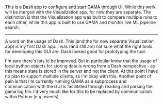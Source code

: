 This is a Dash app to configure and start GAMA through UI.
While this work will be merged with the Visualization app, for now they are separate.
The distinction is that the Visualization app was built to compare multiple runs to each other,
while this app is built to use GAMA and monitor live ML pipeline search.

---

A word on the usage of Dash. This (and the for now separate Visualization app) is my first Dash app.
I was (and still am) not sure what the right tools for developing this GUI are.
Dash looked good for prototyping the tool.

I'm sure there's lots to be improved. But in particular know that the usage of local python objects for
storing data is wrong from a Dash perspective - as this means state is stored in the server and not the client.
At this point I have no plan to support multiple clients, so I'm okay with this.
Another point of pain is that I'm currently running GAMA as a subprocess and communication
with the GUI is facilitated through reading and parsing the gama log file.
I'd very much like for this to be replaced by communication within Python (e.g. events).
